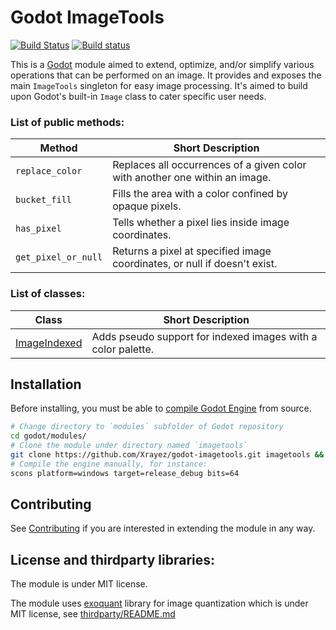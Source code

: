 # Godot ImageTools

[![Build Status](https://travis-ci.com/Xrayez/godot-imagetools.svg?branch=master)](https://travis-ci.com/Xrayez/godot-imagetools)
[![Build status](https://ci.appveyor.com/api/projects/status/tbtra8e221si05bq/branch/master?svg=true)](https://ci.appveyor.com/project/Xrayez/godot-imagetools/branch/master)

This is a [Godot](https://github.com/godotengine/godot) module aimed to extend, optimize, and/or simplify various operations that can
be performed on an image. It provides and exposes the main `ImageTools` singleton for easy image processing. It's aimed to build upon Godot's built-in `Image` class to cater specific user needs.

### List of public methods:
| Method              | Short Description                                                           |
|---------------------|-----------------------------------------------------------------------------|
| `replace_color`     | Replaces all occurrences of a given color with another one within an image. |
| `bucket_fill`       | Fills the area with a color confined by opaque pixels.                      |
| `has_pixel`         | Tells whether a pixel lies inside image coordinates.                        |
| `get_pixel_or_null` | Returns a pixel at specified image coordinates, or null if doesn't exist.   |

### List of classes:

| Class        | Short Description                                                                                          |
|----------------|----------------------------------------------------------------------------------------------------|
| [ImageIndexed](classes/descriptions/ImageIndexed.md) | Adds pseudo support for indexed images with a color palette. |

## Installation

Before installing, you must be able to 
[compile Godot Engine](https://docs.godotengine.org/en/latest/development/compiling/) 
from source.

```bash
# Change directory to `modules` subfolder of Godot repository
cd godot/modules/
# Clone the module under directory named `imagetools`
git clone https://github.com/Xrayez/godot-imagetools.git imagetools && cd ..
# Compile the engine manually, for instance:
scons platform=windows target=release_debug bits=64
```
     
## Contributing
     
See [Contributing](CONTRIBUTING.md) if you are interested in extending the module in any way.

## License and thirdparty libraries:
The module is under MIT license.

The module uses [exoquant](https://github.com/exoticorn/exoquant) library for image
quantization which is under MIT license, see [thirdparty/README.md](thirdparty/README.md)
